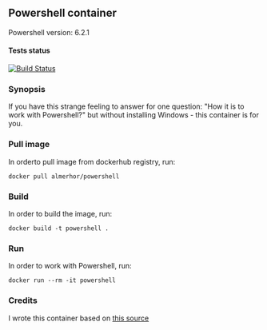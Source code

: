 ## Powershell container

Powershell version: 6.2.1

#### Tests status

[![Build Status](https://travis-ci.org/pawelpiwosz/docker-powershell.svg?branch=master)](https://travis-ci.org/pawelpiwosz/docker-powershell)

### Synopsis

If you have this strange feeling to answer for one question: "How it is to
work with Powershell?" but without installing Windows - this container
is for you.

### Pull image

In orderto pull image from dockerhub registry, run:

```
docker pull almerhor/powershell
```

### Build

In order to build the image, run:

```
docker build -t powershell .
```

### Run

In order to work with Powershell, run:

```
docker run --rm -it powershell
```

### Credits

I wrote this container based on [this source](https://github.com/PowerShell/PowerShell-Docker)

